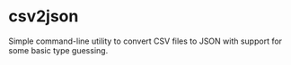 csv2json
========

Simple command-line utility to convert CSV files to JSON with support for some basic type guessing.

